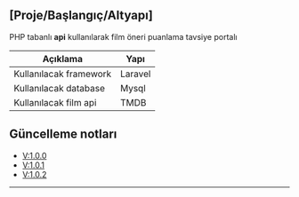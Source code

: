 ## [Proje/Başlangıç/Altyapı]
PHP tabanlı **api** kullanılarak film öneri puanlama tavsiye portalı

| Açıklama | Yapı |
| ------ | ------ |
| Kullanılacak framework | Laravel |
| Kullanılacak database | Mysql |
| Kullanılacak film api | TMDB |

## Güncelleme notları

- [V:1.0.0 ](https://github.com/mustafasvr/mezuniyet-film-portal/blob/main/.guncelleme-notlari/V1.0.0.md "V:1.0.0 ")
- [V:1.0.1 ](https://github.com/mustafasvr/mezuniyet-film-portal/blob/main/.guncelleme-notlari/V1.0.1.md "V:1.0.1 ")
- [V:1.0.2 ](https://github.com/mustafasvr/mezuniyet-film-portal/blob/main/.guncelleme-notlari/V1.0.2.md "V:1.0.2 ")

------------